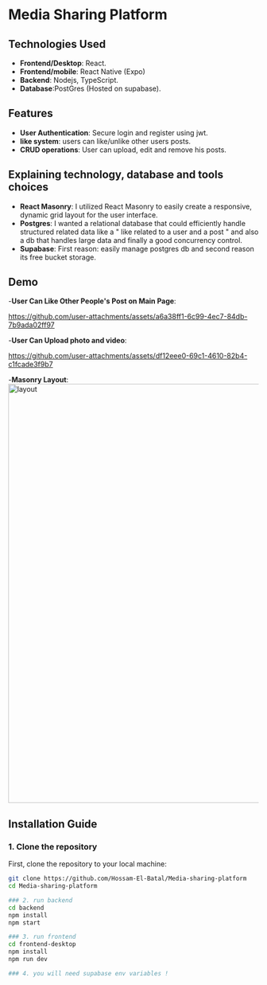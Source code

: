 # Media Sharing Platform

## Technologies Used

- **Frontend/Desktop**: React.
- **Frontend/mobile**: React Native (Expo)
- **Backend**: Nodejs, TypeScript.
- **Database**:PostGres (Hosted on supabase).

  
## **Features**

- **User Authentication**: Secure login and register using jwt.
- **like system**: users can like/unlike other users posts.
- **CRUD operations**: User can upload, edit and remove his posts.
  
## Explaining technology, database and tools choices

- **React Masonry**: I utilized React Masonry to easily create a responsive, dynamic grid layout for the user interface.
- **Postgres**: I wanted a relational database that could efficiently handle structured related data like a " like related to a user and a post " and also a db that handles large data and finally a good concurrency control.
- **Supabase**: First reason: easily manage postgres db and second reason its free bucket storage.
  
## Demo 
-**User Can Like Other People's Post on Main Page**: 

https://github.com/user-attachments/assets/a6a38ff1-6c99-4ec7-84db-7b9ada02ff97

-**User Can Upload photo and video**: 

https://github.com/user-attachments/assets/df12eee0-69c1-4610-82b4-c1fcade3f9b7

-**Masonry Layout**: 
<img width="842" alt="layout" src="https://github.com/user-attachments/assets/a48bb0df-4e9b-49db-8441-51fa500ada72">


## Installation Guide

### 1. Clone the repository
First, clone the repository to your local machine:

```bash
git clone https://github.com/Hossam-El-Batal/Media-sharing-platform
cd Media-sharing-platform

### 2. run backend 
cd backend
npm install
npm start

### 3. run frontend
cd frontend-desktop
npm install
npm run dev

### 4. you will need supabase env variables !









